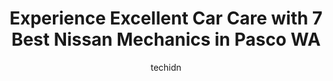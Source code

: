 ---
layout: ampstory
image: https://images.unsplash.com/photo-1637160967973-88751d581827?ixlib=rb-4.0.3&ixid=MnwxMjA3fDB8MHxwaG90by1wYWdlfHx8fGVufDB8fHx8&auto=format&fit=crop&w=640&h=853&q=80
author: techidn
featured: false
description: For top-quality automotive repairs and maintenance, visit the 7 best Nissan Mechanic in Pasco WA, USA. Their reputation for excellence and their dedication to customer satisfaction make them
title: Experience Excellent Car Care with 7 Best Nissan Mechanics in Pasco WA
cover:
   title: Experience Excellent Car Care with 7 Best Nissan Mechanics in Pasco WA
   subtitle: Rickpate
   background: https://images.unsplash.com/photo-1637160967973-88751d581827?ixlib=rb-4.0.3&ixid=MnwxMjA3fDB8MHxwaG90by1wYWdlfHx8fGVufDB8fHx8&auto=format&fit=crop&w=640&h=853&q=80

pages: 
 - layout: thirds
   top: <h1>#1 Car Doctor Auto Repair. Diesels boats and RVs. Veteran Owned And Operated.</h1>
   bottom: "<p>They got me in for a diagnosis on short notice on a Saturday. They did a thorough check and discovered that my valve cover gasket had failed and was leaking oil into my s</p>"
   background: https://www.knot35.com/toplist/wp-content/uploads/2023/06/best-nissan-mechanic-1-in-pasco-wa-1685833482.jpeg
   backgroundblur: true
 - layout: thirds
   top: <h1>#2 Mendoza Auto Repair</h1>
   bottom: "<p>703 W Columbia St, Pasco, WA 99301, United States</p>"
   background: https://www.knot35.com/toplist/wp-content/uploads/2023/06/best-nissan-mechanic-2-in-pasco-wa-1685833482.jpeg
   cta:
      link: https://www.knot35.com/toplist/experience-excellent-car-care-with-7-best-nissan-mechanics-in-pasco-wa/
      text: Experience Excellent Car Care with 7 Best Nissan Mechanics in Pasco WA
 - layout: thirds
   top: <h1>#3 Advanced Automotive</h1>
   bottom: "<p>804 N 28th Ave, Pasco, WA 99301, United States</p>"
   background: https://www.knot35.com/toplist/wp-content/uploads/2023/06/best-nissan-mechanic-3-in-pasco-wa-1685833483.jpeg
   cta:
      link: https://www.knot35.com/toplist/experience-excellent-car-care-with-7-best-nissan-mechanics-in-pasco-wa/
      text: Experience Excellent Car Care with 7 Best Nissan Mechanics in Pasco WA
 - layout: thirds
   top: <h1>#4 Simmonson Automotive</h1>
   bottom: "<p>627 W Columbia St, Pasco, WA 99301, United States</p>"
   background: https://images.unsplash.com/photo-1496096265110-f83ad7f96608?ixlib=rb-4.0.3&ixid=MnwxMjA3fDB8MHxwaG90by1wYWdlfHx8fGVufDB8fHx8&auto=format&fit=crop&w=640&h=853&q=80
   cta:
      link: https://www.knot35.com/toplist/experience-excellent-car-care-with-7-best-nissan-mechanics-in-pasco-wa/
      text: Experience Excellent Car Care with 7 Best Nissan Mechanics in Pasco WA
 - layout: thirds
   top: <h1>#5 Nissan Service Center</h1>
   bottom: "<p>928 N 28th Ave, Pasco, WA 99301, United States</p>"
   background: https://images.unsplash.com/photo-1618005182384-a83a8bd57fbe?ixlib=rb-4.0.3&ixid=MnwxMjA3fDB8MHxwaG90by1wYWdlfHx8fGVufDB8fHx8&auto=format&fit=crop&w=640&h=853&q=80
   cta:
      link: https://www.knot35.com/toplist/experience-excellent-car-care-with-7-best-nissan-mechanics-in-pasco-wa/
      text: Experience Excellent Car Care with 7 Best Nissan Mechanics in Pasco WA
 - layout: thirds
   top: <h1>#6 Als Automotive Repair</h1>
   bottom: "<p>BACK ALLEY, 212 W Lewis St, Pasco, WA 99301, United States</p>"
   background: https://images.unsplash.com/photo-1602536052359-ef94c21c5948?ixlib=rb-4.0.3&ixid=MnwxMjA3fDB8MHxwaG90by1wYWdlfHx8fGVufDB8fHx8&auto=format&fit=crop&w=640&h=853&q=80
   cta:
      link: https://www.knot35.com/toplist/experience-excellent-car-care-with-7-best-nissan-mechanics-in-pasco-wa/
      text: Experience Excellent Car Care with 7 Best Nissan Mechanics in Pasco WA
 - layout: thirds
   top: <h1>#7 Tire Town And Auto Repair</h1>
   bottom: "<p>404 N 20th Ave, Pasco, WA 99301, United States</p>"
   background: https://images.unsplash.com/photo-1597773150796-e5c14ebecbf5?ixlib=rb-4.0.3&ixid=MnwxMjA3fDB8MHxwaG90by1wYWdlfHx8fGVufDB8fHx8&auto=format&fit=crop&w=640&h=853&q=80
   cta:
      link: https://www.knot35.com/toplist/experience-excellent-car-care-with-7-best-nissan-mechanics-in-pasco-wa/
      text: Experience Excellent Car Care with 7 Best Nissan Mechanics in Pasco WA
 - layout: thirds
   middle: Continue reading...
   background: https://images.unsplash.com/photo-1632260260864-caf7fde5ec36?ixlib=rb-4.0.3&ixid=MnwxMjA3fDB8MHxwaG90by1wYWdlfHx8fGVufDB8fHx8&auto=format&fit=crop&w=640&h=853&q=80
   cta:
      link: https://www.knot35.com/toplist/experience-excellent-car-care-with-7-best-nissan-mechanics-in-pasco-wa/
      text: Experience Excellent Car Care with 7 Best Nissan Mechanics in Pasco WA
      
---